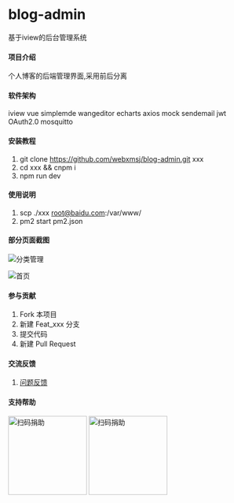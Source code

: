 # blog-admin
基于iview的后台管理系统


#### 项目介绍
个人博客的后端管理界面,采用前后分离

#### 软件架构
iview vue simplemde wangeditor echarts axios mock sendemail jwt OAuth2.0 mosquitto


#### 安装教程

1. git clone https://github.com/webxmsj/blog-admin.git xxx
2. cd xxx && cnpm i
3. npm run dev

#### 使用说明

1. scp ./xxx root@baidu.com:/var/www/
2. pm2 start pm2.json

#### 部分页面截图

![分类管理](http://img.bfrontend.com/%E5%BE%AE%E4%BF%A1%E6%88%AA%E5%9B%BE_20181023154634.png)

![首页](http://img.bfrontend.com/%E5%BE%AE%E4%BF%A1%E6%88%AA%E5%9B%BE_20181023154615.png)


#### 参与贡献

1. Fork 本项目
2. 新建 Feat_xxx 分支
3. 提交代码
4. 新建 Pull Request


#### 交流反馈

1. [问题反馈](https://github.com/webxmsj/blog-admin/issues)

#### 支持帮助

<a>
    <img src="http://img.bfrontend.com/wechatpay.jpg"  alt="扫码捐助" width="160">
    <img src="http://img.bfrontend.com/alipay.jpg" alt="扫码捐助" width="160">
</a>
